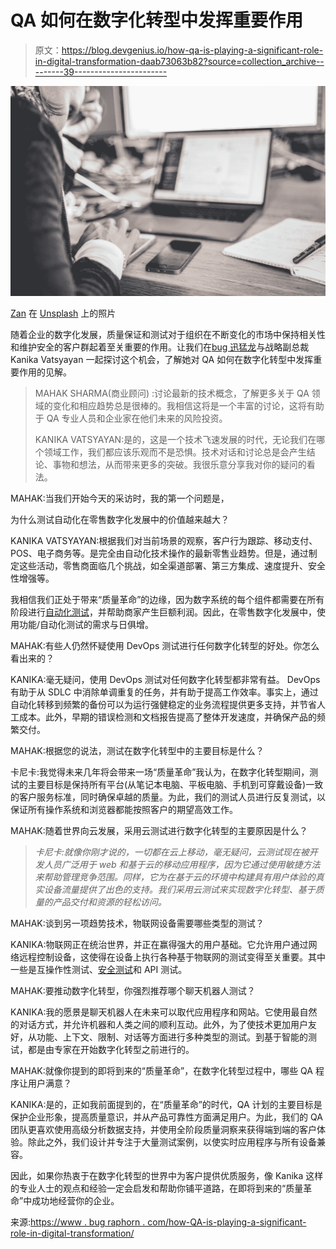 # QA 如何在数字化转型中发挥重要作用

> 原文：<https://blog.devgenius.io/how-qa-is-playing-a-significant-role-in-digital-transformation-daab73063b82?source=collection_archive---------39----------------------->

![](img/0588384d1600f74f9901d647ef09bdd4.png)

[Zan](https://unsplash.com/@zanilic?utm_source=medium&utm_medium=referral) 在 [Unsplash](https://unsplash.com?utm_source=medium&utm_medium=referral) 上的照片

随着企业的数字化发展，质量保证和测试对于组织在不断变化的市场中保持相关性和维护安全的客户群起着至关重要的作用。让我们在[bug 迅猛龙](https://www.bugraptors.com/)与战略副总裁 Kanika Vatsyayan 一起探讨这个机会，了解她对 QA 如何在数字化转型中发挥重要作用的见解。

> MAHAK SHARMA(商业顾问) :讨论最新的技术概念，了解更多关于 QA 领域的变化和相应趋势总是很棒的。我相信这将是一个丰富的讨论，这将有助于 QA 专业人员和企业家在他们未来的风险投资。
> 
> KANIKA VATSYAYAN:是的，这是一个技术飞速发展的时代，无论我们在哪个领域工作，我们都应该乐观而不是恐惧。技术对话和讨论总是会产生结论、事物和想法，从而带来更多的突破。我很乐意分享我对你的疑问的看法。

MAHAK:当我们开始今天的采访时，我的第一个问题是，

为什么测试自动化在零售数字化发展中的价值越来越大？

KANIKA VATSYAYAN:根据我们对当前场景的观察，客户行为跟踪、移动支付、POS、电子商务等。是完全由自动化技术操作的最新零售业趋势。但是，通过制定这些活动，零售商面临几个挑战，如全渠道部署、第三方集成、速度提升、安全性增强等。

我相信我们正处于带来“质量革命”的边缘，因为数字系统的每个组件都需要在所有阶段进行[自动化测试](https://www.bugraptors.com/category/automation-testing-services/)，并帮助商家产生巨额利润。因此，在零售数字化发展中，使用功能/自动化测试的需求与日俱增。

MAHAK:有些人仍然怀疑使用 DevOps 测试进行任何数字化转型的好处。你怎么看出来的？

KANIKA:毫无疑问，使用 DevOps 测试对任何数字化转型都非常有益。 DevOps 有助于从 SDLC 中消除单调重复的任务，并有助于提高工作效率。事实上，通过自动化转移到频繁的备份可以为运行强健稳定的业务流程提供更多支持，并节省人工成本。此外，早期的错误检测和文档报告提高了整体开发速度，并确保产品的频繁交付。

MAHAK:根据您的说法，测试在数字化转型中的主要目标是什么？

卡尼卡:我觉得未来几年将会带来一场“质量革命”我认为，在数字化转型期间，测试的主要目标是保持所有平台(从笔记本电脑、平板电脑、手机到可穿戴设备)一致的客户服务标准，同时确保卓越的质量。为此，我们的测试人员进行反复测试，以保证所有操作系统和浏览器都能按照客户的期望高效工作。

MAHAK:随着世界向云发展，采用云测试进行数字化转型的主要原因是什么？

> *卡尼卡:就像你刚才说的，一切都在云上移动，毫无疑问，云测试现在被开发人员广泛用于 web 和基于云的移动应用程序，因为它通过使用敏捷方法来帮助管理竞争范围。同样，它为在基于云的环境中构建具有用户体验的真实设备流量提供了出色的支持。我们采用云测试来实现数字化转型、基于质量的产品交付和资源的轻松访问。*

MAHAK:谈到另一项趋势技术，物联网设备需要哪些类型的测试？

KANIKA:物联网正在统治世界，并正在赢得强大的用户基础。它允许用户通过网络远程控制设备，这使得在设备上执行各种基于物联网的测试变得至关重要。其中一些是互操作性测试、[安全测试](https://www.bugraptors.com/service/security-testing/)和 API 测试。

MAHAK:要推动数字化转型，你强烈推荐哪个聊天机器人测试？

KANIKA:我的愿景是聊天机器人在未来可以取代应用程序和网站。它使用最自然的对话方式，并允许机器和人类之间的顺利互动。此外，为了使技术更加用户友好，从功能、上下文、限制、对话等方面进行多种类型的测试。到基于智能的测试，都是由专家在开始数字化转型之前进行的。

MAHAK:就像你提到的即将到来的“质量革命”，在数字化转型过程中，哪些 QA 程序让用户满意？

KANIKA:是的，正如我前面提到的，在“质量革命”的时代，QA 计划的主要目标是保护企业形象，提高质量意识，并从产品可靠性方面满足用户。为此，我们的 QA 团队更喜欢使用高级分析数据支持，并使用全阶段质量洞察来获得端到端的客户体验。除此之外，我们设计并专注于大量测试案例，以使实时应用程序与所有设备兼容。

因此，如果你热衷于在数字化转型的世界中为客户提供优质服务，像 Kanika 这样的专业人士的观点和经验一定会启发和帮助你铺平道路，在即将到来的“质量革命”中成功地经营你的企业。

来源:[https://www . bug raphorn . com/how-QA-is-playing-a-significant-role-in-digital-transformation/](https://www.bugraptors.com/how-qa-is-playing-a-significant-role-in-digital-transformation/)